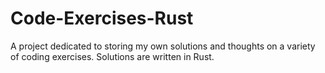 # Code-Exercises-Rust
A project dedicated to storing my own solutions and thoughts on a variety of coding exercises. Solutions are written in Rust.
